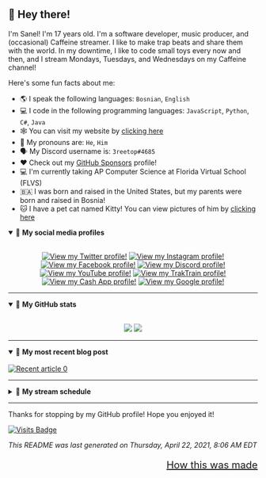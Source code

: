 ## 👋 Hey there!
I'm Sanel! I'm 17 years old. I&#39;m a software developer, music producer, and (occasional) Caffeine streamer. I like to make trap beats and share them with the world. In my downtime, I like to code small toys every now and then, and I stream Mondays, Tuesdays, and Wednesdays on my Caffeine channel!

Here's some fun facts about me:

- 🌎 I speak the following languages: `Bosnian`, `English`
- 💻 I code in the following programming languages: `JavaScript`, `Python`, `C#`, `Java`
- 🕸 You can visit my website by <a target="_blank" href="http:&#x2F;&#x2F;3reetop.eu.org">clicking here</a>
- 💬 My pronouns are: `He`, `Him`
- 🗣 My Discord username is: `3reetop#4685`
- :heart: Check out my [GitHub Sponsors](https://github.com/sponsors/3reetop) profile!
- :computer: I'm currently taking AP Computer Science at Florida Virtual School (FLVS)
- :bosnia_herzegovina: I was born and raised in the United States, but my parents were born and raised in Bosnia!
- :cat: I have a pet cat named Kitty! You can view pictures of him by [clicking here](https://meow.3reetop.eu.org)

<details open>
<summary>🤝 <b>My social media profiles</b></summary>
<br>
<p align="center">
 <a target="_blank" href="https:&#x2F;&#x2F;twitter.com&#x2F;3reetop"><img src="https:&#x2F;&#x2F;img.shields.io&#x2F;badge&#x2F;twitter-%231DA1F2.svg?&amp;style&#x3D;for-the-badge&amp;logo&#x3D;twitter&amp;logoColor&#x3D;white" alt="View my Twitter profile!"/></a>   <a target="_blank" href="https:&#x2F;&#x2F;instagram.com&#x2F;3reetop"><img src="https:&#x2F;&#x2F;img.shields.io&#x2F;badge&#x2F;instagram-%23E4405F.svg?&amp;style&#x3D;for-the-badge&amp;logo&#x3D;instagram&amp;logoColor&#x3D;white" alt="View my Instagram profile!"/></a>   <a target="_blank" href="https:&#x2F;&#x2F;facebook.com&#x2F;3reetop"><img src="https:&#x2F;&#x2F;img.shields.io&#x2F;badge&#x2F;facebook-%231877F2.svg?&amp;style&#x3D;for-the-badge&amp;logo&#x3D;facebook&amp;logoColor&#x3D;white" alt="View my Facebook profile!"/></a>   <a target="_blank" href="https:&#x2F;&#x2F;discord.gg&#x2F;ds3rXE6"><img src="https:&#x2F;&#x2F;img.shields.io&#x2F;badge&#x2F;discord-7289da.svg?&amp;style&#x3D;for-the-badge&amp;logo&#x3D;discord&amp;logoColor&#x3D;white" alt="View my Discord profile!"/></a>   <a target="_blank" href="https:&#x2F;&#x2F;youtube.com&#x2F;channel&#x2F;"><img src="https:&#x2F;&#x2F;img.shields.io&#x2F;badge&#x2F;youtube-ff0000.svg?&amp;style&#x3D;for-the-badge&amp;logo&#x3D;youtube&amp;logoColor&#x3D;white" alt="View my YouTube profile!"/></a>   <a target="_blank" href="https:&#x2F;&#x2F;traktrain.com&#x2F;3reetop"><img src="https:&#x2F;&#x2F;img.shields.io&#x2F;badge&#x2F;purchase-beats-%23.svg?&amp;style&#x3D;for-the-badge&amp;logo&#x3D;&amp;logoColor&#x3D;white%22" alt="View my TrakTrain profile!"/></a>   <a target="_blank" href="https:&#x2F;&#x2F;cash.app&#x2F;$3reetop"><img src="https:&#x2F;&#x2F;img.shields.io&#x2F;badge&#x2F;cash-app-28c101.svg?&amp;style&#x3D;for-the-badge&amp;logo&#x3D;cash-app&amp;logoColor&#x3D;white" alt="View my Cash App profile!"/></a>   <a target="_blank" href="https:&#x2F;&#x2F;g.co&#x2F;kgs&#x2F;GCQQKK"><img src="https:&#x2F;&#x2F;img.shields.io&#x2F;badge&#x2F;look_ma_i%27m_on_google%21-ea4335.svg?&amp;style&#x3D;for-the-badge&amp;logo&#x3D;google&amp;logoColor&#x3D;white" alt="View my Google profile!"/></a>  

</p>
</details>

---

<details open>
<summary>👀 <b>My GitHub stats</b></summary>
<br>
<p align="center">
<a href="#"><img src="https://github-readme-stats.vercel.app/api?username=3reetop&show_icons=true&theme=dracula&line_height=27&count_private=true"></a>
<a href="#"><img src="https://github-readme-stats.vercel.app/api/top-langs/?username=3reetop&theme=dracula&count_private=true&layout=compact"></a>
</p>
</details>

---

<details open>
<summary>💭 <b>My most recent blog post</b></summary>
<br>
<a target="_blank" href="https://github-readme-medium-recent-article.vercel.app/medium/@3reetop/0"><img src="https://github-readme-medium-recent-article.vercel.app/medium/@3reetop/0" alt="Recent article 0"></a>

</details>

---

<details closed>
<summary>🎥 <b>My stream schedule</b></summary>
<br>

- You can view my Caffeine channel by <a target="_blank" href="https://caffeine.tv/t3reetop">clicking here</a>.

<br>

<table>
	<tr>
		<th>Day of the week</th>
		<th>Stream start time (Eastern Standard Time)</th>
		<th>Stream expected lngth</th>
		<th>Games played on stream</th>
	</tr>
	<tr>
		<td>Monday</td>
		<td>10 PM EST</td>
		<td>2h</td>
		<td>Fall Guys, PC Building Simulator</td>
	</tr>
	<tr>
		<td>Tuesday</td>
		<td>10 PM EST</td>
		<td>2h</td>
		<td>Minecraft Survival, Among Us, Making trap beats in FL Studio</td>
	</tr>
	<tr>
		<td>Wednesday</td>
		<td>10 PM EST</td>
		<td>2h</td>
		<td>Just Cause 3, Kind Words, Cities: Skylines</td>
	</tr>
</table>

</details>

---

Thanks for stopping by my GitHub profile! Hope you enjoyed it!

[![Visits Badge](https://badges.pufler.dev/visits/3reetop/3reetop?style=for-the-badge)](https://github.com/3reetop/3reetop/)

<p align="left" style="font-size=10px;"><i>This README was last generated on Thursday, April 22, 2021, 8:06 AM EDT</i></p><p align="right" style="font-size: 20px;"><a style="font-size: 20px;" href="https://medium.com/swlh/how-to-create-a-self-updating-readme-md-for-your-github-profile-f8b05744ca91">How this was made</a></p>
